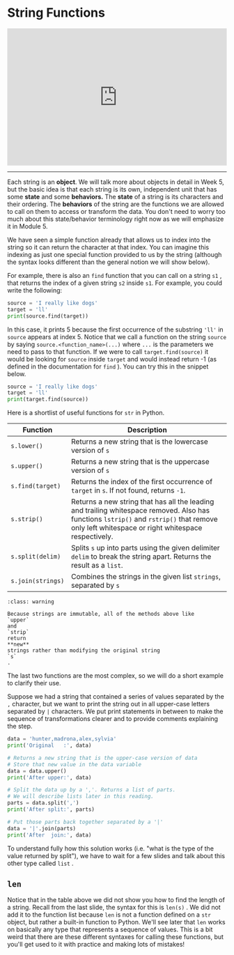 # String Functions


<div style="position: relative; padding-bottom: 62.5%; height: 0;">
    <iframe src="https://www.loom.com/embed/a4e92e76179f4f5bb7118a9b25b41463?sharedAppSource=personal_library" frameborder="0" webkitallowfullscreen mozallowfullscreen allowfullscreen style="position: absolute; top: 0; left: 0; width: 100%; height: 100%;"></iframe>
</div>

---

Each string is an **object**. We will talk more about objects in detail in Week 5, but the basic idea is that each string is its own, independent unit that has some **state** and some **behaviors.** The **state** of a string is its characters and their ordering. The **behaviors** of the string are the functions we are allowed to call on them to access or transform the data. You don't need to worry too much about this state/behavior terminology right now as we will emphasize it in Module 5.  

We have seen a simple function already that allows us to index into the string so it can return the character at that index. You can imagine this indexing as just one special function provided to us by the string (although the syntax looks different than the general notion we will show below).  

For example, there is also an `find` function that you can call on a string `s1` , that returns the index of a given string `s2` inside `s1`. For example, you could write the following:  

```python
source = 'I really like dogs'
target = 'll'
print(source.find(target))
```

In this case, it prints 5 because the first occurrence of the substring `'ll'` in `source` appears at index 5. Notice that we call a function on the string `source` by saying `source.<function_name>(...)` where `...` is the parameters we need to pass to that function. If we were to call `target.find(source)` it would be looking for `source` inside `target` and would instead return -1 (as defined in the documentation for `find` ). You can try this in the snippet below.  

```python
source = 'I really like dogs'
target = 'll'
print(target.find(source))
```

Here is a shortlist of useful functions for `str` in Python.  


|   Function    |                                                                                       Description                                                                                       |
|---------------|-----------------------------------------------------------------------------------------------------------------------------------------------------------------------------------------|
|`s.lower()`      |Returns a new string that is the lowercase version of `s`                                                                                                                                  |
|`s.upper()`      |Returns a new string that is the uppercase version of `s`                                                                                                                                 |
|`s.find(target)` |Returns the index of the first occurrence of `target` in `s`. If not found, returns `-1`.                                                                                                      |
|`s.strip()`      |Returns a new string that has all the leading and trailing whitespace removed. Also has functions `lstrip()` and `rstrip()` that remove only left whitespace or right whitespace respectively.|
|`s.split(delim)` |Splits `s` up into parts using the given delimiter `delim` to break the string apart. Returns the result as a `list`.                                                                                |
|`s.join(strings)`|Combines the strings in the given list `strings`, separated by `s`                                                                                                                                   |


```{admonition} Warning
:class: warning

Because strings are immutable, all of the methods above like
`upper`
and
`strip`
return
**new**
strings rather than modifying the original string
`s`
.

```

The last two functions are the most complex, so we will do a short example to clarify their use.  

Suppose we had a string that contained a series of values separated by the `,` character, but we want to print the string out in all upper-case letters separated by `|` characters. We put print statements in between to make the sequence of transformations clearer and to provide comments explaining the step.  

```python
data = 'hunter,madrona,alex,sylvia'
print('Original   :', data)

# Returns a new string that is the upper-case version of data
# Store that new value in the data variable
data = data.upper()
print('After upper:', data)

# Split the data up by a ','. Returns a list of parts.
# We will describe lists later in this reading.
parts = data.split(',')
print('After split:', parts)

# Put those parts back together separated by a '|'
data = '|'.join(parts)
print('After  join:', data)
```

To understand fully how this solution works (i.e. "what is the type of the value returned by split"), we have to wait for a few slides and talk about this other type called `list` .  

##  `len`   

Notice that in the table above we did not show you how to find the length of a string. Recall from the last slide, the syntax for this is `len(s)` . We did not add it to the function list because `len` is not a function defined on a `str` object, but rather a built-in function to Python. We'll see later that `len` works on basically any type that represents a sequence of values. This is a bit weird that there are these different syntaxes for calling these functions, but you'll get used to it with practice and making lots of mistakes!  

 

